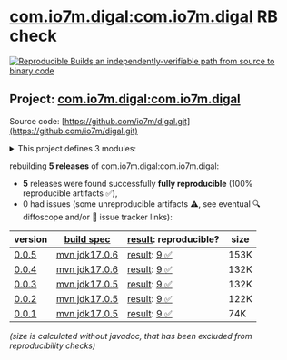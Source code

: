 [com.io7m.digal:com.io7m.digal](https://central.sonatype.com/artifact/com.io7m.digal/com.io7m.digal/versions) RB check
=======

[![Reproducible Builds](https://reproducible-builds.org/images/logos/rb.svg) an independently-verifiable path from source to binary code](https://reproducible-builds.org/)

## Project: [com.io7m.digal:com.io7m.digal](https://central.sonatype.com/artifact/com.io7m.digal/com.io7m.digal/versions)

Source code: [https://github.com/io7m/digal.git](https://github.com/io7m/digal.git)

<details><summary>This project defines 3 modules:</summary>

* [com.io7m.digal:com.io7m.digal](https://central.sonatype.com/artifact/com.io7m.digal/com.io7m.digal/0.0.5)
* [com.io7m.digal:com.io7m.digal.core](https://central.sonatype.com/artifact/com.io7m.digal/com.io7m.digal.core/0.0.5)
* [com.io7m.digal:com.io7m.digal.tests](https://central.sonatype.com/artifact/com.io7m.digal/com.io7m.digal.tests/0.0.5)
</details>

rebuilding **5 releases** of com.io7m.digal:com.io7m.digal:
- **5** releases were found successfully **fully reproducible** (100% reproducible artifacts :white_check_mark:),
- 0 had issues (some unreproducible artifacts :warning:, see eventual :mag: diffoscope and/or :memo: issue tracker links):

| version | [build spec](/BUILDSPEC.md) | [result](https://reproducible-builds.org/docs/jvm/): reproducible? | size |
| -- | --------- | ------ | -- |
| [0.0.5](https://central.sonatype.com/artifact/com.io7m.digal/com.io7m.digal/0.0.5/pom) | [mvn jdk17.0.6](com.io7m.digal-0.0.5.buildspec) | [result](com.io7m.digal-0.0.5.buildinfo): [9 :white_check_mark: ](com.io7m.digal-0.0.5.buildcompare) | 153K |
| [0.0.4](https://central.sonatype.com/artifact/com.io7m.digal/com.io7m.digal/0.0.4/pom) | [mvn jdk17.0.6](com.io7m.digal-0.0.4.buildspec) | [result](com.io7m.digal-0.0.4.buildinfo): [9 :white_check_mark: ](com.io7m.digal-0.0.4.buildcompare) | 132K |
| [0.0.3](https://central.sonatype.com/artifact/com.io7m.digal/com.io7m.digal/0.0.3/pom) | [mvn jdk17.0.5](com.io7m.digal-0.0.3.buildspec) | [result](com.io7m.digal-0.0.3.buildinfo): [9 :white_check_mark: ](com.io7m.digal-0.0.3.buildcompare) | 132K |
| [0.0.2](https://central.sonatype.com/artifact/com.io7m.digal/com.io7m.digal/0.0.2/pom) | [mvn jdk17.0.5](com.io7m.digal-0.0.2.buildspec) | [result](com.io7m.digal-0.0.2.buildinfo): [9 :white_check_mark: ](com.io7m.digal-0.0.2.buildcompare) | 122K |
| [0.0.1](https://central.sonatype.com/artifact/com.io7m.digal/com.io7m.digal/0.0.1/pom) | [mvn jdk17.0.5](com.io7m.digal-0.0.1.buildspec) | [result](com.io7m.digal-0.0.1.buildinfo): [9 :white_check_mark: ](com.io7m.digal-0.0.1.buildcompare) | 74K |

<i>(size is calculated without javadoc, that has been excluded from reproducibility checks)</i>
